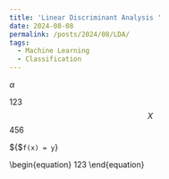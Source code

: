 ```yaml
---
title: 'Linear Discriminant Analysis '
date: 2024-08-08
permalink: /posts/2024/08/LDA/
tags:
  - Machine Learning
  - Classification
---
```


$\alpha$

123 $$X$$ 456

${$`f(x) = y`} 

\begin{equation}
123
\end{equation}
